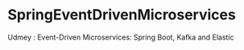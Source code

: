 # SpringEventDrivenMicroservices
Udmey : Event-Driven Microservices: Spring Boot, Kafka and Elastic 
